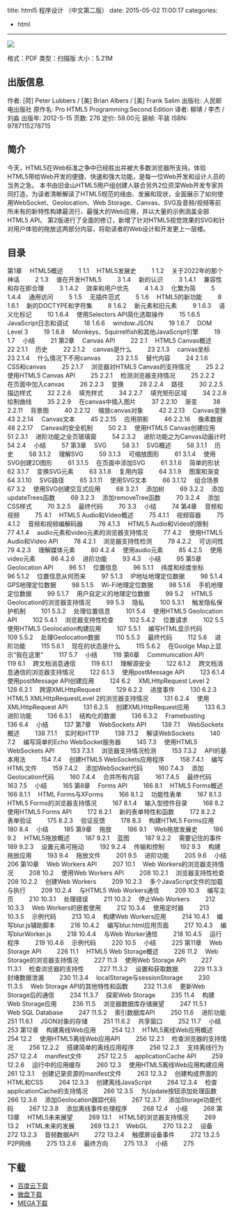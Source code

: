 title: html5 程序设计 （中文第二版）
date: 2015-05-02 11:00:17
categories:
  - html
---

![](http://img3.douban.com/lpic/s9066310.jpg)

格式：PDF
类型：扫描版
大小：5.21M

<!--more-->

## 出版信息 ##

作者: [荷] Peter Lubbers / [美] Brian Albers / [美] Frank Salim 
出版社: 人民邮电出版社
原作名: Pro HTML5 Programming:Second Edition
译者: 柳靖 / 李杰 / 刘淼 
出版年: 2012-5-15
页数: 276
定价: 59.00元
装帧: 平装
ISBN: 9787115278715

## 简介 ##

今天，HTML5在Web标准之争中已经胜出并被大多数浏览器所支持。体验HTML5带给Web开发的便捷、快速和强大功能，是每一位Web开发和设计人员的当务之急。
本书由旧金山HTML5用户组创建人联合另外2位资深Web开发专家共同打造，为读者清晰解读了HTML5规范的缘由、发展和现状，全面展示了如何使用WebSocket、Geolocation、Web Storage、Canvas、SVG及音频/视频等前所未有的新特性构建最流行、最强大的Web应用，并以大量的示例涵盖全部HTML5 API。
第2版进行了全面的修订，新增了针对HTML5视觉效果的SVG和针对用户体验的拖放这两部分内容，将助读者的Web设计和开发更上一层楼。

## 目录 ##

第1章　 HTML5概述　 　 1
1.1　 HTML5发展史　 　 1
1.2　 关于2022年的那个神话　 　 2
1.3　 谁在开发HTML5　 　 3
1.4　 新的认识　 　 3
1.4.1　 兼容性和存在即合理　 　 3
1.4.2　 效率和用户优先　 　 4
1.4.3　 化繁为简　 　 5
1.4.4　 通用访问　 　 5
1.5　 无插件范式　 　 5
1.6　 HTML5的新功能　 　 8
1.6.1　 新的DOCTYPE和字符集　 　 8
1.6.2　 新元素和旧元素　 　 9
1.6.3　 语义化标记　 　 10
1.6.4　 使用Selectors API简化选取操作　 　 15
1.6.5　 JavaScript日志和调试　 　 18
1.6.6　 window.JSON　 　 19
1.6.7　 DOM Level 3　 　 19
1.6.8　 Monkeys、Squirrelfish和其他JavaScript引擎　 　 19
1.7　 小结　 　 21
第2章　 Canvas API　 　 22
2.1　 HTML5 Canvas概述　 　 22
2.1.1　 历史　 　 22
2.1.2　 canvas是什么　 　 23
2.1.3　 canvas坐标　 　 23
2.1.4　 什么情况下不用canvas　 　 23
2.1.5　 替代内容　 　 24
2.1.6　 CSS和canvas　 　 25
2.1.7　 浏览器对HTML5 Canvas的支持情况　 　 25
2.2　 使用HTML5 Canvas API　 　 25
2.2.1　 检测浏览器支持情况　 　 25
2.2.2　 在页面中加入canvas　 　 26
2.2.3　 变换　 　 28
2.2.4　 路径　 　 30
2.2.5　 描边样式　 　 32
2.2.6　 填充样式　 　 34
2.2.7　 填充矩形区域　 　 34
2.2.8　 绘制曲线　 　 35
2.2.9　 在canvas中插入图片　 　 37
2.2.10　 渐变　 　 38
2.2.11　 背景图　 　 40
2.2.12　 缩放canvas对象　 　 42
2.2.13　 Canvas变换　 　 43
2.2.14　 Canvas文本　 　 45
2.2.15　 应用阴影　 　 46
2.2.16　 像素数据　 　 48
2.2.17　 Canvas的安全机制　 　 50
2.3　 使用HTML5 Canvas创建应用　 　 51
2.3.1　 进阶功能之全页玻璃窗　 　 54
2.3.2　 进阶功能之为Canvas动画计时　 　 54
2.4　 小结　 　 57
第3章　 SVG　 　 58
3.1　 SVG概述　 　 58
3.1.1　 历史　 　 58
3.1.2　 理解SVG　 　 59
3.1.3　 可缩放图形　 　 61
3.1.4　 使用SVG创建2D图形　 　 61
3.1.5　 在页面中添加SVG　 　 61
3.1.6　 简单的形状　 　 62
3.1.7　 变换SVG元素　 　 63
3.1.8　 复用内容　 　 64
3.1.9　 图案和渐变　 　 64
3.1.10　 SVG路径　 　 65
3.1.11　 使用SVG文本　 　 66
3.1.12　 组合场景　 　 67
3.2　 使用SVG创建交互式应用　 　 68
3.2.1　 添加树　 　 69
3.2.2　 添加updateTrees函数　 　 69
3.2.3　 添加removeTree函数　 　 70
3.2.4　 添加CSS样式　 　 70
3.2.5　 最终代码　 　 70
3.3　 小结　 　 74
第4章　 音频和视频　 　 75
4.1　 HTML5 Audio和Video概述　 　 75
4.1.1　 视频容器　 　 75
4.1.2　 音频和视频编解码器　 　 76
4.1.3　 HTML5 Audio和Video的限制　 　 77
4.1.4　 audio元素和video元素的浏览器支持情况　 　 77
4.2　 使用HTML5 Audio和Video API　 　 78
4.2.1　 浏览器支持性检测　 　 79
4.2.2　 可访问性　 　 79
4.2.3　 理解媒体元素　 　 80
4.2.4　 使用audio元素　 　 85
4.2.5　 使用video元素　 　 86
4.2.6　 进阶功能　 　 93
4.3　 小结　 　 95
第5章　 Geolocation API　 　 96
5.1　 位置信息　 　 96
5.1.1　 纬度和经度坐标　 　 96
5.1.2　 位置信息从何而来　 　 97
5.1.3　 IP地址地理定位数据　 　 98
5.1.4　 GPS地理定位数据　 　 98
5.1.5　 Wi-Fi地理定位数据　 　 98
5.1.6　 手机地理定位数据　 　 99
5.1.7　 用户自定义的地理定位数据　 　 99
5.2　 HTML5 Geolocation的浏览器支持情况　 　 99
5.3　 隐私　 　 100
5.3.1　 触发隐私保护机制　 　 101
5.3.2　 处理位置信息　 　 101
5.4　 使用HTML5 Geolocation API　 　 102
5.4.1　 浏览器支持性检查　 　 102
5.4.2　 位置请求　 　 102
5.5　 使用HTML5 Geolocation构建应用　 　 107
5.5.1　 编写HTML显示代码　 　 109
5.5.2　 处理Geolocation数据　 　 110
5.5.3　 最终代码　 　 112
5.6　 进阶功能　 　 115
5.6.1　 现在的状态是什么　 　 115
5.6.2　 在Goolge Map上显示“我在这里”　 　 117
5.7　 小结　 　 118
第6章　 Communication API　 　 119
6.1　 跨文档消息通信　 　 119
6.1.1　 理解源安全　 　 122
6.1.2　 跨文档消息通信的浏览器支持情况　 　 122
6.1.3　 使用postMessage API　 　 123
6.1.4　 使用postMessage API创建应用　 　 124
6.2　 XMLHttpRequest Level 2　 　 128
6.2.1　 跨源XMLHttpRequest　 　 129
6.2.2　 进度事件　 　 130
6.2.3　 HTML5 XMLHttpRequestLevel 2的浏览器支持情况　 　 131
6.2.4　 使用XMLHttpRequest API　 　 131
6.2.5　 创建XMLHttpRequest应用　 　 133
6.3　 进阶功能　 　 136
6.3.1　 结构化的数据　 　 136
6.3.2　 Framebusting　 　 136
6.4　 小结　 　 137
第7章　 WebSockets API　 　 138
7.1　 WebSockets概述　 　 138
7.1.1　 实时和HTTP　 　 138
7.1.2　 解读WebSockets　 　 140
7.2　 编写简单的Echo WebSocket服务器　 　 145
7.3　 使用HTML5 WebSockets API　 　 153
7.3.1　 浏览器支持情况检测　 　 153
7.3.2　 API的基本用法　 　 154
7.4　 创建HTML5 WebSockets应用程序　 　 158
7.4.1　 编写HTML文件　 　 159
7.4.2　 添加WebSocket代码　 　 160
7.4.3　 添加Geolocation代码　 　 160
7.4.4　 合并所有内容　 　 161
7.4.5　 最终代码　 　 163
7.5　 小结　 　 165
第8章　 Forms API　 　 166
8.1　 HTML5 Forms概述　 　 166
8.1.1　 HTML Forms与XForms　 　 166
8.1.2　 功能性表单　 　 167
8.1.3　 HTML5 Forms的浏览器支持情况　 　 167
8.1.4　 输入型控件目录　 　 168
8.2　 使用HTML5 Forms API　 　 172
8.2.1　 新的表单特性和函数　 　 172
8.2.2　 表单验证　 　 175
8.2.3　 验证反馈　 　 178
8.3　 构建HTML5 Forms应用　 　 180
8.4　 小结　 　 185
第9章　 拖放　 　 186
9.1　 Web拖放发展史　 　 186
9.2　 HTML5拖放概述　 　 187
9.2.1　 蓝图　 　 187
9.2.2　 需要记住的事件　 　 189
9.2.3　 设置元素可拖动　 　 192
9.2.4　 传输和控制　 　 192
9.3　 构建拖放应用　 　 193
9.4　 拖放文件　 　 201
9.5　 进阶功能　 　 205
9.6　 小结　 　 206
第10章　 Web Workers API　 　 207
10.1　 Web Workers的浏览器支持情况　 　 208
10.2　 使用Web Workers API　 　 208
10.2.1　 浏览器支持性检查　 　 208
10.2.2　 创建Web Workers　 　 209
10.2.3　 多个JavaScript文件的加载与执行　 　 209
10.2.4　 与HTML5 Web Workers通信　 　 209
10.3　 编写主页　 　 210
10.3.1　 处理错误　 　 211
10.3.2　 停止Web Workers　 　 212
10.3.3　 Web Workers的嵌套使用　 　 212
10.3.4　 使用定时器　 　 213
10.3.5　 示例代码　 　 213
10.4　 构建Web Workers应用　 　 214
10.4.1　 编写blur.js辅助脚本　 　 216
10.4.2　 编写blur.html应用页面　 　 217
10.4.3　 编写blurWorker.js　 　 218
10.4.4　 与Web Worker通信　 　 218
10.4.5　 运行程序　 　 219
10.4.6　 示例代码　 　 220
10.5　 小结　 　 225
第11章　 Web Storage API　 　 226
11.1　 HTML5 Web Storage概述　 　 226
11.2　 Web Storage的浏览器支持情况　 　 227
11.3　 使用Web Storage API　 　 227
11.3.1　 检查浏览器的支持性　 　 227
11.3.2　 设置和获取数据　 　 229
11.3.3　 封堵数据泄漏　 　 230
11.3.4　 localStorage与sessionStorage　 　 230
11.3.5　 Web Storage API的其他特性和函数　 　 232
11.3.6　 更新Web Storage后的通信　 　 234
11.3.7　 探索Web Storage　 　 235
11.4　 构建Web Storage应用　 　 236
11.5　 浏览器数据库存储展望　 　 247
11.5.1　 Web SQL Database　 　 247
11.5.2　 索引数据库API　 　 250
11.6　 进阶功能　 　 251
11.6.1　 JSON对象的存储　 　 251
11.6.2　 共享窗口　 　 252
11.7　 小结　 　 253
第12章　 构建离线Web应用　 　 254
12.1　 HTML5离线Web应用概述　 　 254
12.2　 使用HTML5离线Web应用API　 　 256
12.2.1　 检查浏览器的支持情况　 　 256
12.2.2　 搭建简单的离线应用程序　 　 256
12.2.3　 支持离线行为　 　 257
12.2.4　 manifest文件　 　 257
12.2.5　 applicationCache API　 　 259
12.2.6　 运行中的应用缓存　 　 260
12.3　 使用HTML5离线Web应用构建应用　 　 261
12.3.1　 创建记录资源的manifest文件　 　 263
12.3.2　 创建构成界面的HTML和CSS　 　 264
12.3.3　 创建离线JavaScript　 　 264
12.3.4　 检查applicationCache的支持情况　 　 266
12.3.5　 为Update按钮添加处理函数　 　 266
12.3.6　 添加Geolocation跟踪代码　 　 267
12.3.7　 添加Storage功能代码　 　 267
12.3.8　 添加离线事件处理程序　 　 268
12.4　 小结　 　 268
第13章　 HTML5未来展望　 　 269
13.1　 HTML5的浏览器支持情况　 　 269
13.2　 HTML未来的发展　 　 269
13.2.1　 WebGL　 　 270
13.2.2　 设备　 　 272
13.2.3　 音频数据API　 　 272
13.2.4　 触摸屏设备事件　 　 272
13.2.5　 P2P网络　 　 275
13.2.6　 最终方向　 　 275
13.3　 小结　 　 275

## 下载 ##

+ [百度云下载](http://pan.baidu.com/s/1pWn3g)
+ [微盘下载](http://vdisk.weibo.com/s/aADaW4YRP5zPG)
+ [MEGA下载](https://mega.co.nz/#!qFUAWZaS!Dowk7SFUW82HDHTvGGRK9VPG11hD-RFiyCdW46UldSg)